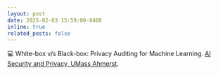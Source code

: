 ```yaml
---
layout: post
date: 2025-02-03 15:59:00-0400
inline: true
related_posts: false
---
```


:computer: White-box v/s Black-box: Privacy Auditing for Machine Learning. [AI Security and Privacy, UMass Ahmerst](https://aisec.cs.umass.edu/).